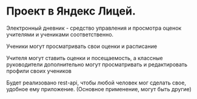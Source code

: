 <h1>Проект в Яндекс Лицей.</h1>

<p>Электронный дневник - средство управления и просмотра оценок учителями и учениками соответственно.</p>
<p>Ученики могут просматривать свои оценки и расписание</p>
<p>Учителя могут ставить оценки и посещаемость, а классные руководители дополнительно могут просматривать и редактировать профили своих учеников</p>
<p>Будет реализовано rest-api, чтобы любой человек мог сделать свое, удобное ему приложение. (Основное применение, могут быть другие)</p>
